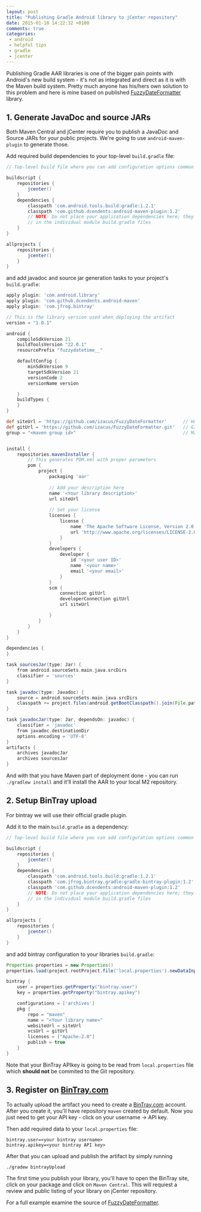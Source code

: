 ```yaml
---
layout: post
title: "Publishing Gradle Android library to jCenter repository"
date: 2015-01-18 14:22:32 +0100
comments: true
categories: 
 - android
 - helpful tips
 - gradle
 - jcenter
---
```


Publishing Gradle AAR libraries is one of the bigger pain points with Android's new build system - it's not as integrated and direct as it is with the Maven build system. Pretty much anyone has his/hers own solution to this problem and here is mine based on published [FuzzyDateFormatter][2] library.


## 1. Generate JavaDoc and source JARs

Both Maven Central and jCenter require you to publish a JavaDoc and Source JARs for your public projects. We're going to use `android-maven-plugin` to generate those.

Add required build dependencies to your top-level `build.gradle` file:

```groovy
// Top-level build file where you can add configuration options common to all sub-projects/modules.

buildscript {
    repositories {
        jcenter()
    }
    dependencies {
        classpath 'com.android.tools.build:gradle:1.2.1'
        classpath 'com.github.dcendents:android-maven-plugin:1.2'
        // NOTE: Do not place your application dependencies here; they belong
        // in the individual module build.gradle files
    }
}

allprojects {
    repositories {
        jcenter()
    }
}
```

and add javadoc and source jar generation tasks to your project's `build.gradle`:

```groovy
apply plugin: 'com.android.library'
apply plugin: 'com.github.dcendents.android-maven'
apply plugin: 'com.jfrog.bintray'

// This is the library version used when deploying the artifact
version = "1.0.1"

android {
    compileSdkVersion 21
    buildToolsVersion "22.0.1"
    resourcePrefix "fuzzydatetime__"

    defaultConfig {
        minSdkVersion 9
        targetSdkVersion 21
        versionCode 2
        versionName version

    }
    buildTypes {
    }
}

def siteUrl = 'https://github.com/izacus/FuzzyDateFormatter'      // Homepage URL of the library
def gitUrl = 'https://github.com/izacus/FuzzyDateFormatter.git'   // Git repository URL
group = "<maven group id>"                                        // Maven Group ID for the artifact


install {
    repositories.mavenInstaller {
    	// This generates POM.xml with proper parameters
        pom {
            project {
                packaging 'aar'
                
                // Add your description here
                name '<Your library description>'
                url siteUrl
                
                // Set your license
                licenses {
                    license {
                        name 'The Apache Software License, Version 2.0'
                        url 'http://www.apache.org/licenses/LICENSE-2.0.txt'
                    }
                }
                developers {
                    developer {
                        id '<your user ID>'
                        name '<your name>'
                        email '<your email>'
                    }
                }
                scm {
                    connection gitUrl
                    developerConnection gitUrl
                    url siteUrl

                }
            }
        }
    }
}

dependencies {
}

task sourcesJar(type: Jar) {
    from android.sourceSets.main.java.srcDirs
    classifier = 'sources'
}

task javadoc(type: Javadoc) {
    source = android.sourceSets.main.java.srcDirs
    classpath += project.files(android.getBootClasspath().join(File.pathSeparator))
}

task javadocJar(type: Jar, dependsOn: javadoc) {
    classifier = 'javadoc'
    from javadoc.destinationDir
    options.encoding = 'UTF-8'
}
artifacts {
    archives javadocJar
    archives sourcesJar
}
```

And with that you have Maven part of deployment done - you can run `./gradlew install` and it'll install the AAR to your local M2 repository.

## 2. Setup BinTray upload

For bintray we will use their official gradle plugin.

Add it to the main `build.gradle` as a dependency:

```groovy
// Top-level build file where you can add configuration options common to all sub-projects/modules.

buildscript {
    repositories {
        jcenter()
    }
    dependencies {
        classpath 'com.android.tools.build:gradle:1.2.1'
        classpath 'com.jfrog.bintray.gradle:gradle-bintray-plugin:1.2'
        classpath 'com.github.dcendents:android-maven-plugin:1.2'
        // NOTE: Do not place your application dependencies here; they belong
        // in the individual module build.gradle files
    }
}

allprojects {
    repositories {
        jcenter()
    }
}
```

and add bintray configuration to your libraries `build.gradle`:

```groovy
Properties properties = new Properties()
properties.load(project.rootProject.file('local.properties').newDataInputStream())

bintray {
    user = properties.getProperty("bintray.user")
    key = properties.getProperty("bintray.apikey")

    configurations = ['archives']
    pkg {
        repo = "maven"
        name = "<Your library name>"
        websiteUrl = siteUrl
        vcsUrl = gitUrl
        licenses = ["Apache-2.0"]
        publish = true
    }
}
```

Note that your BinTray APIkey is going to be read from `local.properties` file which **should not** be commited to the Git repository.

## 3. Register on [BinTray.com][1]

To actually upload the artifact you need to create a [BinTray.com][1] account. After you create it, you'll have repository `maven` created by default. Now you just need to get your API key - click on your username -> API key.

Then add required data to your `local.properties` file:

```
bintray.user=<your bintray username>
bintray.apikey=<your bintray API key>
```

After that you can upload and publish the artifact by simply running
```bash
./gradew bintrayUpload
```

The first time you publish your library, you'll have to open the BinTray site, click on your package and click on `Maven Central`. This will requiest a review and public listing of your library on jCenter repository.

For a full example examine the source of [FuzzyDateFormatter][2].


[1]: https://bintray.com/
[2]: https://github.com/izacus/FuzzyDateFormatter
